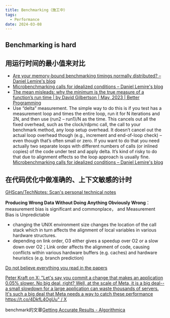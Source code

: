 ```yaml
---
title: Benchmarking（施工中）
tags:
  - Performance
date: 2024-03-08
---
```




## Benchmarking is hard



## **用运行时间的最小值来对比**

- [Are your memory-bound benchmarking timings normally distributed? – Daniel Lemire's blog](https://lemire.me/blog/2023/04/06/are-your-memory-bound-benchmarking-timings-normally-distributed/)
- [Microbenchmarking calls for idealized conditions – Daniel Lemire's blog](https://lemire.me/blog/2018/01/16/microbenchmarking-calls-for-idealized-conditions/)
- [The mean misleads: why the minimum is the true measure of a function’s run time | by David Gilbertson | May, 2023 | Better Programming](https://betterprogramming.pub/the-mean-misleads-why-the-minimum-is-the-true-measure-of-a-functions-run-time-47fa079075b0)
- Use “delta” measurement. The simple way to do this is if you test has a measurement loop and times the entire loop, run it for N iterations and 2N, and then use (run2 – run1)/N as the time. This cancels out all the fixed overhead, such as the clock/rdpmc call, the call to your benchmark method, any loop setup overhead. It doesn’t cancel out the actual loop overhead though (e.g., increment and end-of-loop check) – even though that’s often small or zero. If you want to do that you need actually two separate loops with different numbers of calls (or inlined copies) of the code under test and apply delta. It’s kind of risky to do that due to alignment effects so the loop approach is usually fine.  [Microbenchmarking calls for idealized conditions – Daniel Lemire's blog](https://lemire.me/blog/2018/01/16/microbenchmarking-calls-for-idealized-conditions/#comment-295373)

## 在代码优化中做准确的、上下文敏感的计时 ##

[GHScan/TechNotes: Scan's personal technical notes](https://github.com/GHScan/TechNotes)

**Producing Wrong Data Without Doing Anything Obviously Wrong**：measurement bias is significant and commonplace， and Measurement Bias is Unpredictable

* changing the UNIX environment size changes the location of the call stack which in turn affects the alignment of local variables in various hardware structures.
* depending on link order, O3 either gives a speedup over O2  or a slow down over O2；Link order affects the alignment of code, causing conflicts within various hardware buffers (e.g. caches) and hardware heuristics (e.g. branch prediction)

[Do not believe everything you read in the papers](https://timharris.uk/misc/2016-nicta.pdf)

[Peter Kraft on X: "Let's say you commit a change that makes an application 0.05% slower. No big deal, right? Well, at the scale of Meta, it is a big deal--a small slowdown for a large application can waste thousands of servers. It's such a big deal that Meta needs a way to catch these performance https://t.co/4DkfL4OgUu" / X](https://x.com/petereliaskraft/status/1855678353308823860)

benchmark的文章[Getting Accurate Results - Algorithmica](https://en.algorithmica.org/hpc/profiling/noise/)
